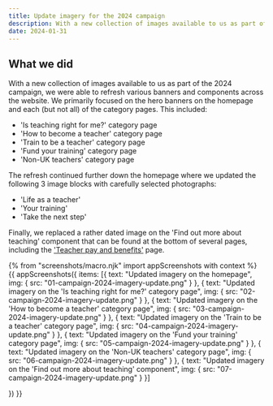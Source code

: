 ```yaml
---
title: Update imagery for the 2024 campaign
description: With a new collection of images available to us as part of the 2024 campaign, we were able to refresh various banners and components across the website.
date: 2024-01-31
---
```


## What we did

With a new collection of images available to us as part of the 2024 campaign, we were able to refresh various banners and components across the website. We primarily focused on the hero banners on the homepage and each (but not all) of the category pages. This included:

* 'Is teaching right for me?' category page
* 'How to become a teacher' category page
* 'Train to be a teacher' category page
* 'Fund your training' category page
* 'Non-UK teachers' category page

The refresh continued further down the homepage where we updated the following 3 image blocks with carefully selected photographs:

* 'Life as a teacher'
* 'Your training'
* 'Take the next step'

Finally, we replaced a rather dated image on the 'Find out more about teaching' component that can be found at the bottom of several pages, including the <a href="https://getintoteaching.education.gov.uk/is-teaching-right-for-me/teacher-pay-and-benefits" target="_blank">'Teacher pay and benefits'</a> page.

{% from "screenshots/macro.njk" import appScreenshots with context %}
{{ appScreenshots({
  items: [{
      text: "Updated imagery on the homepage",
      img: { src: "01-campaign-2024-imagery-update.png" }
    }, {
      text: "Updated imagery on the 'Is teaching right for me?' category page",
      img: { src: "02-campaign-2024-imagery-update.png" }
    }, {
      text: "Updated imagery on the 'How to become a teacher' category page",
      img: { src: "03-campaign-2024-imagery-update.png" }
    }, {
      text: "Updated imagery on the 'Train to be a teacher' category page",
      img: { src: "04-campaign-2024-imagery-update.png" }
    }, {
      text: "Updated imagery on the 'Fund your training' category page",
      img: { src: "05-campaign-2024-imagery-update.png" }
    }, {   
      text: "Updated imagery on the 'Non-UK teachers' category page",
      img: { src: "06-campaign-2024-imagery-update.png" }
    }, {
      text: "Updated imagery on the 'Find out more about teaching' component",
      img: { src: "07-campaign-2024-imagery-update.png" }
    }]

}) }}
